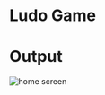 # Ludo Game 

# Output

![home screen](https://user-images.githubusercontent.com/77453811/124297196-7165fd80-db78-11eb-892d-233fb83d7ceb.JPG)
